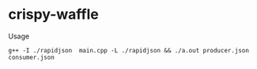 # crispy-waffle
Usage

`g++ -I ./rapidjson  main.cpp -L ./rapidjson && ./a.out producer.json consumer.json`
